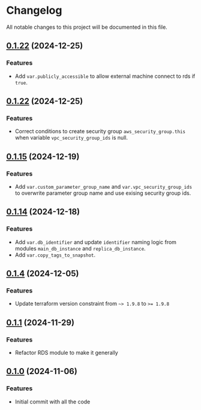 # Changelog

All notable changes to this project will be documented in this file.
## [0.1.22]() (2024-12-25)
### Features
* Add `var.publicly_accessible` to allow external machine connect to rds if `true`.

## [0.1.22]() (2024-12-25)
### Features
* Correct conditions to create security group `aws_security_group.this` when variable `vpc_security_group_ids` is null.

## [0.1.15]() (2024-12-19)
### Features
* Add `var.custom_parameter_group_name` and `var.vpc_security_group_ids` to overwrite parameter group name and use exising security group ids.

## [0.1.14]() (2024-12-18)
### Features
* Add `var.db_identifier` and update `identifier` naming logic from modules `main_db_instance` and `replica_db_instance`.
* Add `var.copy_tags_to_snapshot`.

## [0.1.4]() (2024-12-05)
### Features
* Update terraform version constraint from `~> 1.9.8` to `>= 1.9.8` 

## [0.1.1]() (2024-11-29)
### Features
* Refactor RDS module to make it generally

## [0.1.0]() (2024-11-06)
### Features
* Initial commit with all the code

